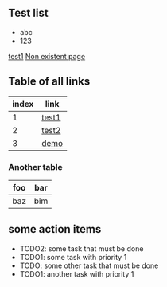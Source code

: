                                                                                                                                                                                                                                                                                                                 
## Test list

 * abc
 * 123

[test1](test1)
[Non existent page](non_existent_page)
          
## Table of all links

| index        |   link                  |    
| ---------  | -------------  |
| 1                 | [test1](test1)  |
| 2                | [test2](test2) |
| 3                | [demo](full-feature-testing) |
                    
### Another table
              
| foo | bar |
| --- | --- |
| baz | bim |
                    
## some action items

- TODO2: some task that must be done
- TODO1: some task with priority 1
- TODO: some other task that must be done
- TODO1: another task with priority 1
                    
                    
                    
                    
                    
                    
                    
                    
                    
